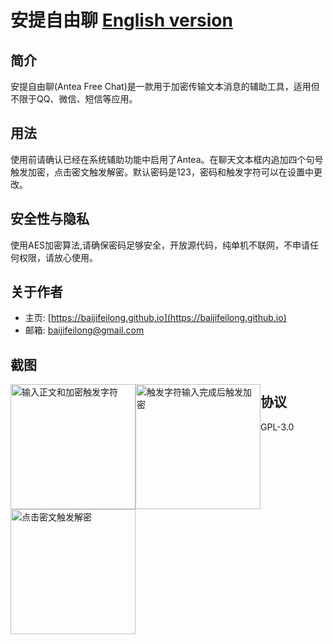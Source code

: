 # 安提自由聊 [English version](README.md)

## 简介

安提自由聊(Antea Free Chat)是一款用于加密传输文本消息的辅助工具，适用但不限于QQ、微信、短信等应用。

## 用法

使用前请确认已经在系统辅助功能中启用了Antea。在聊天文本框内追加四个句号触发加密，点击密文触发解密。默认密码是123，密码和触发字符可以在设置中更改。

## 安全性与隐私

使用AES加密算法,请确保密码足够安全，开放源代码，纯单机不联网，不申请任何权限，请放心使用。

## 关于作者

- 主页: [https://baijifeilong.github.io](https://baijifeilong.github.io)
- 邮箱: [baijifeilong@gmail.com](mailto:baijifeilong@gmail.com)

## 截图

<img style="float:left" src="https://baijifeilong.github.io/images/20170923-antea-1.png" width="200px" alt="输入正文和加密触发字符"/>
<img style="float:left" src="https://baijifeilong.github.io/images/20170923-antea-2.png" width="200px" alt="触发字符输入完成后触发加密"/>
<img style="float:left" src="https://baijifeilong.github.io/images/20170923-antea-3.png" width="200px" alt="点击密文触发解密"/>

## 协议

GPL-3.0